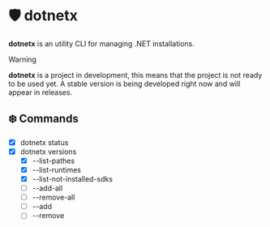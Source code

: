 # 🛡 dotnetx

**dotnetx** is an utility CLI for managing .NET installations.

> [!WARNING]
>
> **dotnetx** is a project in development, this means that the project is not ready to be used yet. A stable version is being developed right now and will appear in releases.

## ❄️ Commands

- [x] dotnetx status
- [x] dotnetx versions
    - [x] --list-pathes
    - [x] --list-runtimes
    - [x] --list-not-installed-sdks
    - [ ] --add-all
    - [ ] --remove-all
    - [ ] --add
    - [ ] --remove